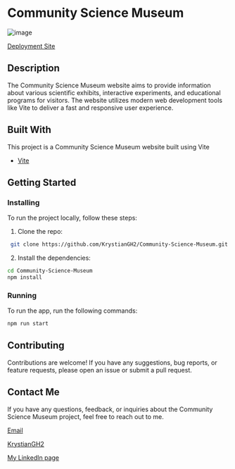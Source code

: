 # Community Science Museum

![image](https://iili.io/H4KkhPe.jpg)

[Deployment Site](https://communitysciencemuseum-kgc.netlify.app/)



## Description

The Community Science Museum website aims to provide information about various scientific exhibits, interactive experiments, and educational programs for visitors. The website utilizes modern web development tools like Vite to deliver a fast and responsive user experience.

## Built With

This project is a Community Science Museum website built using Vite

- [Vite](https://vitejs.dev/)

## Getting Started

### Installing

To run the project locally, follow these steps:

1. Clone the repo:

```bash
 git clone https://github.com/KrystianGH2/Community-Science-Museum.git
```

2. Install the dependencies:

```bash
cd Community-Science-Museum
npm install
```

### Running

To run the app, run the following commands:

```bash
npm run start
```

## Contributing

Contributions are welcome! If you have any suggestions, bug reports, or feature requests, please open an issue or submit a pull request.

## Contact Me

If you have any questions, feedback, or inquiries about the Community Science Museum project, feel free to reach out to me.

[Email](kgcdronio@gmail.com)

[KrystianGH2](https://github.com/KrystianGH2)


[My LinkedIn page](https://www.linkedin.com/in/krystian-cruz-28a130269)

